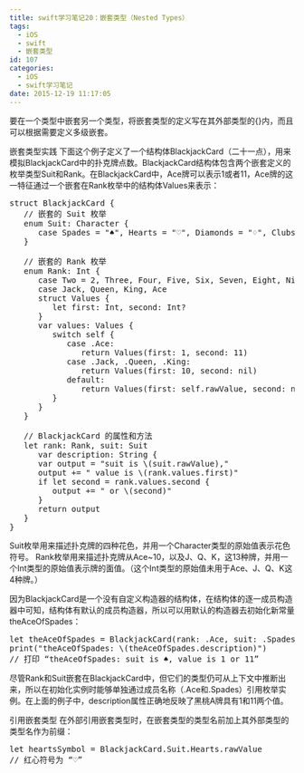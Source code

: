 ```yaml
---
title: swift学习笔记20：嵌套类型（Nested Types）
tags:
  - iOS
  - swift
  - 嵌套类型
id: 107
categories:
  - iOS
  - swift学习笔记
date: 2015-12-19 11:17:05
---
```


要在一个类型中嵌套另一个类型，将嵌套类型的定义写在其外部类型的{}内，而且可以根据需要定义多级嵌套。

嵌套类型实践
下面这个例子定义了一个结构体BlackjackCard（二十一点），用来模拟BlackjackCard中的扑克牌点数。BlackjackCard结构体包含两个嵌套定义的枚举类型Suit和Rank。在BlackjackCard中，Ace牌可以表示1或者11，Ace牌的这一特征通过一个嵌套在Rank枚举中的结构体Values来表示：
<pre>
struct BlackjackCard {
   // 嵌套的 Suit 枚举
   enum Suit: Character {
      case Spades = "♠", Hearts = "♡", Diamonds = "♢", Clubs = "♣"
   }

   // 嵌套的 Rank 枚举
   enum Rank: Int {
      case Two = 2, Three, Four, Five, Six, Seven, Eight, Nine, Ten
      case Jack, Queen, King, Ace
      struct Values {
         let first: Int, second: Int?
      }
      var values: Values {
         switch self {
            case .Ace:
               return Values(first: 1, second: 11)
            case .Jack, .Queen, .King:
               return Values(first: 10, second: nil)
            default:
               return Values(first: self.rawValue, second: nil)
         }
      }
   }

   // BlackjackCard 的属性和方法
   let rank: Rank, suit: Suit
      var description: String {
      var output = "suit is \(suit.rawValue),"
      output += " value is \(rank.values.first)"
      if let second = rank.values.second {
         output += " or \(second)"
      }
      return output
   }
}
</pre>
Suit枚举用来描述扑克牌的四种花色，并用一个Character类型的原始值表示花色符号。
Rank枚举用来描述扑克牌从Ace~10，以及J、Q、K，这13种牌，并用一个Int类型的原始值表示牌的面值。（这个Int类型的原始值未用于Ace、J、Q、K这4种牌。）

因为BlackjackCard是一个没有自定义构造器的结构体，在结构体的逐一成员构造器中可知，结构体有默认的成员构造器，所以可以用默认的构造器去初始化新常量theAceOfSpades：
<pre>
let theAceOfSpades = BlackjackCard(rank: .Ace, suit: .Spades)
print("theAceOfSpades: \(theAceOfSpades.description)")
// 打印 “theAceOfSpades: suit is ♠, value is 1 or 11”
</pre>
尽管Rank和Suit嵌套在BlackjackCard中，但它们的类型仍可从上下文中推断出来，所以在初始化实例时能够单独通过成员名称（.Ace和.Spades）引用枚举实例。在上面的例子中，description属性正确地反映了黑桃A牌具有1和11两个值。

引用嵌套类型
在外部引用嵌套类型时，在嵌套类型的类型名前加上其外部类型的类型名作为前缀：
<pre>
let heartsSymbol = BlackjackCard.Suit.Hearts.rawValue
// 红心符号为 “♡”
</pre>